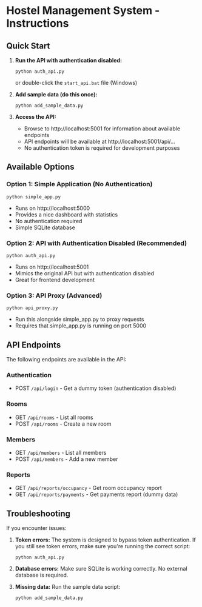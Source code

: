 # Hostel Management System - Instructions

## Quick Start

1. **Run the API with authentication disabled:**
   ```
   python auth_api.py
   ```
   or double-click the `start_api.bat` file (Windows)
   
2. **Add sample data (do this once):**
   ```
   python add_sample_data.py
   ```

3. **Access the API:**
   - Browse to http://localhost:5001 for information about available endpoints
   - API endpoints will be available at http://localhost:5001/api/...
   - No authentication token is required for development purposes

## Available Options

### Option 1: Simple Application (No Authentication)
```
python simple_app.py
```
- Runs on http://localhost:5000
- Provides a nice dashboard with statistics
- No authentication required
- Simple SQLite database

### Option 2: API with Authentication Disabled (Recommended)
```
python auth_api.py
```
- Runs on http://localhost:5001
- Mimics the original API but with authentication disabled
- Great for frontend development

### Option 3: API Proxy (Advanced)
```
python api_proxy.py
```
- Run this alongside simple_app.py to proxy requests
- Requires that simple_app.py is running on port 5000

## API Endpoints

The following endpoints are available in the API:

### Authentication
- POST `/api/login` - Get a dummy token (authentication disabled)

### Rooms
- GET `/api/rooms` - List all rooms
- POST `/api/rooms` - Create a new room

### Members
- GET `/api/members` - List all members
- POST `/api/members` - Add a new member

### Reports
- GET `/api/reports/occupancy` - Get room occupancy report
- GET `/api/reports/payments` - Get payments report (dummy data)

## Troubleshooting

If you encounter issues:

1. **Token errors:**
   The system is designed to bypass token authentication. If you still see token errors, make sure you're running the correct script:
   ```
   python auth_api.py
   ```

2. **Database errors:**
   Make sure SQLite is working correctly. No external database is required.

3. **Missing data:**
   Run the sample data script:
   ```
   python add_sample_data.py
   ``` 